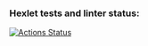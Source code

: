 ### Hexlet tests and linter status:
[![Actions Status](https://github.com/vitaly-bv/layout-designer-project-58/workflows/hexlet-check/badge.svg)](https://github.com/vitaly-bv/layout-designer-project-58/actions)